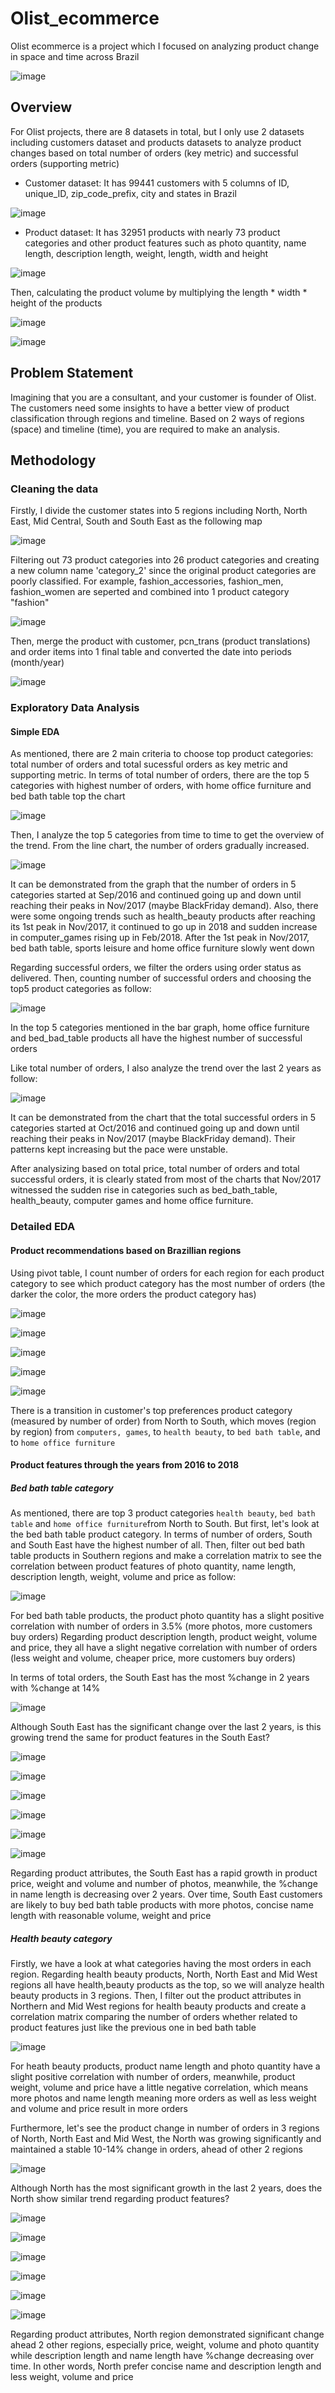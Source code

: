 # Olist_ecommerce
Olist ecommerce is a project which I focused on analyzing product change in space and time across Brazil

![image](https://user-images.githubusercontent.com/97778235/160345575-4484b27a-8e42-46dd-9ef0-73e5a1a6b1e5.png)

## Overview
For Olist projects, there are 8 datasets in total, but I only use 2 datasets including customers dataset and products datasets to analyze product changes based on total number of orders (key metric) and successful orders (supporting metric)

+ Customer dataset: It has 99441 customers with 5 columns of ID, unique_ID, zip_code_prefix, city and states in Brazil

![image](https://user-images.githubusercontent.com/97778235/160346724-41691656-7587-4f54-bf41-ca0e3fcf59e1.png)

+ Product dataset: It has 32951 products with nearly 73 product categories and other product features such as photo quantity, name length, description length, weight, length, width and height

![image](https://user-images.githubusercontent.com/97778235/160347515-17d57eac-767f-4c93-9d29-d370c1ff2382.png)

Then, calculating the product volume by multiplying the length * width * height of the products

![image](https://user-images.githubusercontent.com/97778235/160348904-a0d0f4f4-96ad-4e9c-99f1-49cea34c17a9.png)

![image](https://user-images.githubusercontent.com/97778235/160348991-b7ad35d1-d88c-47c4-9ef3-3eace6741879.png)

## Problem Statement
Imagining that you are a consultant, and your customer is founder of Olist. The customers need some insights to have a better view of product classification through regions and timeline. Based on 2 ways of regions (space) and timeline (time), you are required to make an analysis.

## Methodology 
### Cleaning the data

Firstly, I divide the customer states into 5 regions including North, North East, Mid Central, South and South East as the following map

![image](https://user-images.githubusercontent.com/97778235/160351449-a7e7abd5-e78b-49b2-bec8-651cc604f023.png)

Filtering out 73 product categories into 26 product categories and creating a new column name 'category_2' since the original product categories are poorly classified. For example, fashion_accessories, fashion_men, fashion_women are seperted and combined into 1 product category "fashion"

![image](https://user-images.githubusercontent.com/97778235/160353446-4c510def-2663-421f-84b6-9d4e09792ae2.png)

Then, merge the product with customer, pcn_trans (product translations) and order items into 1 final table and converted the date into periods (month/year)

![image](https://user-images.githubusercontent.com/97778235/160353778-3ac0138b-0702-42c7-b98d-750ac01d5a23.png)

### Exploratory Data Analysis
#### Simple EDA  

As mentioned, there are 2 main criteria to choose top product categories: total number of orders and total sucessful orders as key metric and supporting metric.
In terms of total number of orders, there are the top 5 categories with highest number of orders, with home office furniture and bed bath table top the chart

![image](https://user-images.githubusercontent.com/97778235/160361253-0757b252-fde0-47e0-97a3-61b990f80f64.png)

Then, I analyze the top 5 categories from time to time to get the overview of the trend. From the line chart, the number of orders gradually increased.

![image](https://user-images.githubusercontent.com/97778235/160362140-fa643d6c-a499-4d69-a9c2-f4973138cf23.png)

It can be demonstrated from the graph that the number of orders in 5 categories started at Sep/2016 and continued going up and down until reaching their peaks in Nov/2017 (maybe BlackFriday demand). Also, there were some ongoing trends such as health_beauty products after reaching its 1st peak in Nov/2017, it continued to go up in 2018 and sudden increase in computer_games rising up in Feb/2018. After the 1st peak in Nov/2017, bed bath table, sports leisure and home office furniture slowly went down

Regarding successful orders, we filter the orders using order status as delivered. Then, counting number of successful orders and choosing the top5 product categories as follow:

![image](https://user-images.githubusercontent.com/97778235/160364460-522a0b9e-09ed-4e4d-9949-88a65b5dbed9.png)

In the top 5 categories mentioned in the bar graph, home office furniture and bed_bad_table products all have the highest number of successful orders

Like total number of orders, I also analyze the trend over the last 2 years as follow:

![image](https://user-images.githubusercontent.com/97778235/160368898-9c1e50d8-c833-41f9-a5ea-d4068ec78808.png)

It can be demonstrated from the chart that the total successful orders in 5 categories started at Oct/2016 and continued going up and down until reaching their peaks in Nov/2017 (maybe BlackFriday demand). Their patterns kept increasing but the pace were unstable. 

After analysizing based on total price, total number of orders and total successful orders, it is clearly stated from most of the charts that Nov/2017 witnessed the sudden rise in categories such as bed_bath_table, health_beauty, computer games and home office furniture. 

### Detailed EDA
#### Product recommendations based on Brazillian regions

Using pivot table, I count number of orders for each region for each product category to see which product category has the most number of orders (the darker the color, the more orders the product category has) 

![image](https://user-images.githubusercontent.com/97778235/160563480-d034cbeb-e722-4d6a-955d-5fed424a7d7e.png)

![image](https://user-images.githubusercontent.com/97778235/160563565-967081de-0f05-41ee-8429-530acd92e6d5.png)

![image](https://user-images.githubusercontent.com/97778235/160563668-e47b624d-79ce-49ed-9ddb-0a18808a3090.png)

![image](https://user-images.githubusercontent.com/97778235/160563764-410e7e6b-37af-4aca-b21c-5970e09e6736.png)

![image](https://user-images.githubusercontent.com/97778235/160564022-c2fc32f1-bfcf-4bdd-ab9f-28dfc585f468.png)

There is a transition in customer's top preferences product category (measured by number of order) from North to South, which moves (region by region) from `computers, games`, to `health beauty`, to `bed bath table`, and to `home office furniture`

#### Product features through the years from 2016 to 2018

##### Bed bath table category

As mentioned, there are top 3 product categories `health beauty`, `bed bath table` and `home office furniture`from North to South. But first, let's look at the bed bath table product category. In terms of number of orders, South and South East have the highest number of all. Then, filter out bed bath table products in Southern regions and make a correlation matrix to see the correlation between product features of photo quantity, name length, description length, weight, volume and price as follow:

![image](https://user-images.githubusercontent.com/97778235/160568673-fc05d934-21f4-441e-99aa-21647adaf19c.png)

For bed bath table products, the product photo quantity has a slight positive correlation with number of orders in 3.5% (more photos, more customers buy orders)
Regarding product description length, product weight, volume and price, they all have a slight negative correlation with number of orders (less weight and volume, cheaper price, more customers buy orders)

In terms of total orders, the South East has the most %change in 2 years with %change at 14%

![image](https://user-images.githubusercontent.com/97778235/160569719-bd3d0e95-1beb-4bcd-b5e4-0c0abf9d617c.png)

Although South East has the significant change over the last 2 years, is this growing trend the same for product features in the South East? 

![image](https://user-images.githubusercontent.com/97778235/160570669-7b6dd89e-38df-49bd-8189-4859c1ac199e.png)

![image](https://user-images.githubusercontent.com/97778235/160571138-1a08f399-e278-49a0-ba89-9b8a4ead73fb.png)

![image](https://user-images.githubusercontent.com/97778235/160572278-e7b7b2d1-8c72-45e7-9ea6-c9634a35054b.png)

![image](https://user-images.githubusercontent.com/97778235/160572503-34a08ae4-470b-4475-b094-94d9f440e0e7.png)

![image](https://user-images.githubusercontent.com/97778235/160572569-b6445221-37b3-4493-8bc8-4ec23200064d.png)

![image](https://user-images.githubusercontent.com/97778235/160572653-06f58973-f0ce-4259-8c65-f95b2c8c59b8.png)

Regarding product attributes, the South East has a rapid growth in product price, weight and volume and number of photos, meanwhile, the %change in name length is decreasing over 2 years. Over time, South East customers are likely to buy bed bath table products with more photos, concise name length with reasonable volume, weight and price

##### Health beauty category

Firstly, we have a look at what categories having the most orders in each region. Regarding health beauty products, North, North East and Mid West regions all have health,beauty products as the top, so we will analyze health beauty products in 3 regions. Then, I filter out the product attributes in Northern and Mid West regions for health beauty products and create a correlation matrix comparing the number of orders whether related to product features just like the previous one in bed bath table 

![image](https://user-images.githubusercontent.com/97778235/160778100-d84d7a74-eec6-4fd2-85a6-f2180458f353.png)

For heath beauty products, product name length and photo quantity have a slight positive correlation with number of orders, meanwhile, product weight, volume and price have a little negative correlation, which means more photos and name length meaning more orders as well as less weight and volume and price result in more orders

Furthermore, let's see the product change in number of orders in 3 regions of North, North East and Mid West, the North was growing significantly and maintained a stable 10-14% change in orders, ahead of other 2 regions

![image](https://user-images.githubusercontent.com/97778235/160779195-f2e4cac2-27b1-458a-8d5e-2e2ca5bbec5e.png)

Although North has the most significant growth in the last 2 years, does the North show similar trend regarding product features?

![image](https://user-images.githubusercontent.com/97778235/160779600-76aead9a-e864-403d-87b2-56c30ae350a5.png)

![image](https://user-images.githubusercontent.com/97778235/160779679-0f1f47a0-cd3b-42a2-ab83-1e60c58b9b04.png)

![image](https://user-images.githubusercontent.com/97778235/160779749-0f9c3274-9f77-496d-98a8-9b3efee4ce5a.png)

![image](https://user-images.githubusercontent.com/97778235/160779834-ba690ba8-23bf-46c0-8f1c-2a4cd58ebd2c.png)

![image](https://user-images.githubusercontent.com/97778235/160779902-93991b38-3083-4065-b163-2ec13105e01e.png)

![image](https://user-images.githubusercontent.com/97778235/160779961-d5f34207-c54f-48b7-a63f-4111381d6e39.png)

Regarding product attributes, North region demonstrated significant change ahead 2 other regions, especially price, weight, volume and photo quantity while description length and name length have %change decreasing over time. In other words, North prefer concise name and description length and less weight, volume and price




